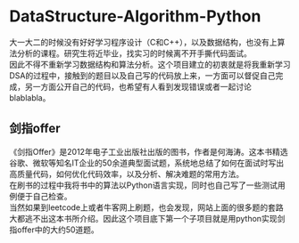 # DataStructure-Algorithm-Python
大一大二的时候没有好好学习程序设计（C和C++），以及数据结构，也没有上算法分析的课程。研究生将近毕业，找实习的时候离不开手撕代码面试。  
因此不得不重新学习数据结构和算法分析。这个项目建立的初衷就是将我重新学习DSA的过程中，接触到的题目以及自己写的代码放上来，一方面可以督促自己完成，另一方面公开自己的代码，也希望有人看到发现错误或者一起讨论blablabla。  

## 剑指offer
《剑指Offer》是2012年电子工业出版社出版的图书，作者是何海涛。这本书精选谷歌、微软等知名IT企业的50余道典型面试题，系统地总结了如何在面试时写出高质量代码，如何优化代码效率，以及分析、解决难题的常用方法。  
在刷书的过程中我将书中的算法以Python语言实现，同时也自己写了一些测试用例便于自己检查。  
当然如果到leetcode上或者牛客网上刷题，也会发现，网站上面的很多题的套路大都逃不出这本书所介绍。因此这个项目底下第一个子项目就是用python实现剑指offer中的大约50道题。  
